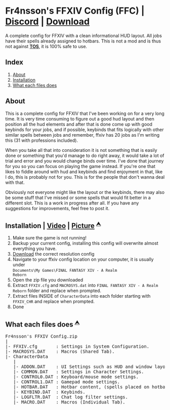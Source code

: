 # Fr4nsson's FFXIV Config (FFC) | [**Discord**](https://discord.gg/7TJG9H8Xyf) | [**Download**](https://www.nexusmods.com/finalfantasy14/mods/1054?tab=files)
A complete config for FFXIV with a clean informational HUD layout. All jobs have their spells already assigned to hotbars. This is not a mod and is thus not against [**TOS**](https://support.na.square-enix.com/rule.php?id=5382&la=1), it is 100% safe to use.

## Index

1. [About](#about)
1. [Installation](#installation--video--picture-)
1. [What each files does](#what-each-files-does-)

## About

This is a complete config for FFXIV that I've been working on for a very long time. It is very time consuming to figure out a good hud layout and then position all the hud elements and after that is done come up with good keybinds for your jobs, and if possible, keybinds that fits logically with other similar spells between jobs and remember, ffxiv has 20 jobs as I'm writing this (31 with professions included).

When you take all that into consideration it is not something that is easily done or something that you'd manage to do right away, it would take a lot of trial and error and you would change binds over time. I've done that journey for you so you can focus on playing the game instead. If you're one that likes to fiddle around with hud and keybinds and find enjoyment in that, like I do, this is probably not for you. This is for the people that don't wanna deal with that.

Obviously not everyone might like the layout or the keybinds, there may also be some stuff that I've missed or some spells that would fit better in a different slot. This is a work in progress after all. If you have any suggestions for improvements, feel free to post it.

## Installation | [**Video**](https://www.youtube.com/watch?v=CnjSLgj-9QE) | [**Picture**](https://github.com/Fr4nsson/FFXIV-Config/raw/main/images/installation.png) <sup><a href="#index">⮝</a></sup>
1. Make sure the game is not running! 
2. Backup your current config, installing this config will overwrite almost everything you have.
3. <a href="https://www.nexusmods.com/finalfantasy14/mods/1054?tab=files">Download</a> the correct resolution config
4. Navigate to your ffxiv config location on your computer, it is usually under<br>
  <code>Documents\My Games\FINAL FANTASY XIV - A Realm Reborn</code>
5. Open the zip file you downloaded 
6. Extract <code>FFXIV.cfg</code> and <code>MACROSYS.dat</code> into <code>FINAL FANTASY XIV - A Realm Reborn</code> folder and replace when prompted.
7. Extract files INSIDE of <code>CharacterData</code> into each folder starting with <code>FFXIV_CHR</code> and replace when prompted.
8. Done

## What each files does <sup><a href="#index">⮝</a></sup>
<pre>
Fr4nsson's FFXIV Config.zip
|
|- FFXIV.cfg       : Settings in System Configuration.
|- MACROSYS.DAT    : Macros (Shared Tab).
|- CharacterData
   |
   |- ADDON.DAT    : UI Settings such as HUD and window layouts.
   |- COMMON.DAT   : Settings in Character Settings.
   |- CONTROL0.DAT : Keyboard/mouse mode settings.
   |- CONTROL1.DAT : Gamepad mode settings.
   |- HOTBAR.DAT   : Hotbar content, (spells placed on hotbars).
   |- KEYBIND.DAT  : Keybinds.
   |- LOGFLTR.DAT  : Chat log filter settings.
   |- MACRO.DAT    : Macros (Individual Tab).
</pre>
